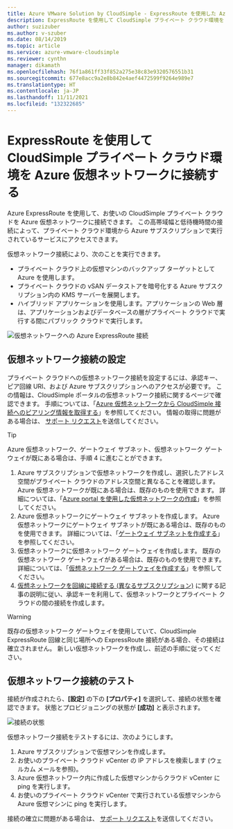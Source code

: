 ```yaml
---
title: Azure VMware Solution by CloudSimple - ExpressRoute を使用した Azure ネットワークへのプライベート クラウドの接続
description: ExpressRoute を使用して CloudSimple プライベート クラウド環境を Azure 仮想ネットワークに接続する方法について説明します
author: suzizuber
ms.author: v-szuber
ms.date: 08/14/2019
ms.topic: article
ms.service: azure-vmware-cloudsimple
ms.reviewer: cynthn
manager: dikamath
ms.openlocfilehash: 76f1a861ff33f852a275e38c83e9320576551b31
ms.sourcegitcommit: 677e8acc9a2e8b842e4aef4472599f9264e989e7
ms.translationtype: HT
ms.contentlocale: ja-JP
ms.lasthandoff: 11/11/2021
ms.locfileid: "132322685"
---
```

# <a name="connect-your-cloudsimple-private-cloud-environment-to-the-azure-virtual-network-using-expressroute"></a>ExpressRoute を使用して CloudSimple プライベート クラウド環境を Azure 仮想ネットワークに接続する

Azure ExpressRoute を使用して、お使いの CloudSimple プライベート クラウドを Azure 仮想ネットワークに接続できます。  この高帯域幅と低待機時間の接続によって、プライベート クラウド環境から Azure サブスクリプションで実行されているサービスにアクセスできます。

仮想ネットワーク接続により、次のことを実行できます。

* プライベート クラウド上の仮想マシンのバックアップ ターゲットとして Azure を使用します。
* プライベート クラウドの vSAN データストアを暗号化する Azure サブスクリプション内の KMS サーバーを展開します。
* ハイブリッド アプリケーションを使用します。アプリケーションの Web 層は、アプリケーションおよびデータベースの層がプライベート クラウドで実行する間にパブリック クラウドで実行します。

![仮想ネットワークへの Azure ExpressRoute 接続](media/cloudsimple-azure-network-connection.png)

## <a name="set-up-a-virtual-network-connection"></a>仮想ネットワーク接続の設定

プライベート クラウドへの仮想ネットワーク接続を設定するには、承認キー、ピア回線 URI、および Azure サブスクリプションへのアクセスが必要です。 この情報は、CloudSimple ポータルの仮想ネットワーク接続に関するページで確認できます。 手順については、「[Azure 仮想ネットワークから CloudSimple 接続へのピアリング情報を取得する](virtual-network-connection.md)」を参照してください。 情報の取得に問題がある場合は、 <a href="https://portal.azure.com/#blade/Microsoft_Azure_Support/HelpAndSupportBlade/newsupportrequest" target="_blank">サポート リクエスト</a>を送信してください。

> [!TIP]
> Azure 仮想ネットワーク、ゲートウェイ サブネット、仮想ネットワーク ゲートウェイが既にある場合は、手順 4 に進むことができます。

1. Azure サブスクリプションで仮想ネットワークを作成し、選択したアドレス空間がプライベート クラウドのアドレス空間と異なることを確認します。  Azure 仮想ネットワークが既にある場合は、既存のものを使用できます。  詳細については、「[Azure portal を使用した仮想ネットワークの作成](../virtual-network/quick-create-portal.md)」を参照してください。
2. Azure 仮想ネットワークにゲートウェイ サブネットを作成します。  Azure 仮想ネットワークにゲートウェイ サブネットが既にある場合は、既存のものを使用できます。 詳細については、「[ゲートウェイ サブネットを作成する](../expressroute/expressroute-howto-add-gateway-portal-resource-manager.md#create-the-gateway-subnet)」を参照してください。
3. 仮想ネットワークに仮想ネットワーク ゲートウェイを作成します。  既存の仮想ネットワーク ゲートウェイがある場合は、既存のものを使用できます。 詳細については、「[仮想ネットワーク ゲートウェイを作成する](../expressroute/expressroute-howto-add-gateway-portal-resource-manager.md#create-the-virtual-network-gateway)」を参照してください。
4. [仮想ネットワークを回線に接続する (異なるサブスクリプション)](../expressroute/expressroute-howto-linkvnet-portal-resource-manager.md#connect-a-vnet-to-a-circuit---different-subscription) に関する記事の説明に従い、承認キーを利用して、仮想ネットワークとプライベート クラウドの間の接続を作成します。

> [!WARNING]
> 既存の仮想ネットワーク ゲートウェイを使用していて、CloudSimple ExpressRoute 回線と同じ場所への ExpressRoute 接続がある場合、その接続は確立されません。  新しい仮想ネットワークを作成し、前述の手順に従ってください。

## <a name="test-the-virtual-network-connection"></a>仮想ネットワーク接続のテスト

接続が作成されたら、**[設定]** の下の **[プロパティ]** を選択して、接続の状態を確認できます。  状態とプロビジョニングの状態が **[成功]** と表示されます。

![接続の状態](media/azure-expressroute-connection.png)

仮想ネットワーク接続をテストするには、次のようにします。

1. Azure サブスクリプションで仮想マシンを作成します。
2. お使いのプライベート クラウド vCenter の IP アドレスを検索します (ウェルカム メールを参照)。
3. Azure 仮想ネットワーク内に作成した仮想マシンからクラウド vCenter に ping を実行します。
4. お使いのプライベート クラウド vCenter で実行されている仮想マシンから Azure 仮想マシンに ping を実行します。

接続の確立に問題がある場合は、 <a href="https://portal.azure.com/#blade/Microsoft_Azure_Support/HelpAndSupportBlade/newsupportrequest" target="_blank">サポート リクエスト</a>を送信してください。
